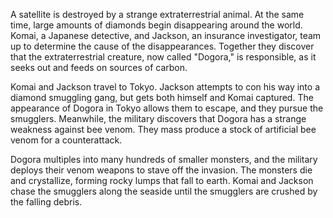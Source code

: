 <!-- Dogora, the Space Monster (1964) -->

A satellite is destroyed by a strange extraterrestrial animal. At the same time, large amounts of diamonds begin disappearing around the world. Komai, a Japanese detective, and Jackson, an insurance investigator, team up to determine the cause of the disappearances. Together they discover that the extraterrestrial creature, now called "Dogora," is responsible, as it seeks out and feeds on sources of carbon.

Komai and Jackson travel to Tokyo. Jackson attempts to con his way into a diamond smuggling gang, but gets both himself and Komai captured. The appearance of Dogora in Tokyo allows them to escape, and they pursue the smugglers. Meanwhile, the military discovers that Dogora has a strange weakness against bee venom. They mass produce a stock of artificial bee venom for a counterattack.

Dogora multiples into many hundreds of smaller monsters, and the military deploys their venom weapons to stave off the invasion. The monsters die and crystallize, forming rocky lumps that fall to earth. Komai and Jackson chase the smugglers along the seaside until the smugglers are crushed by the falling debris.